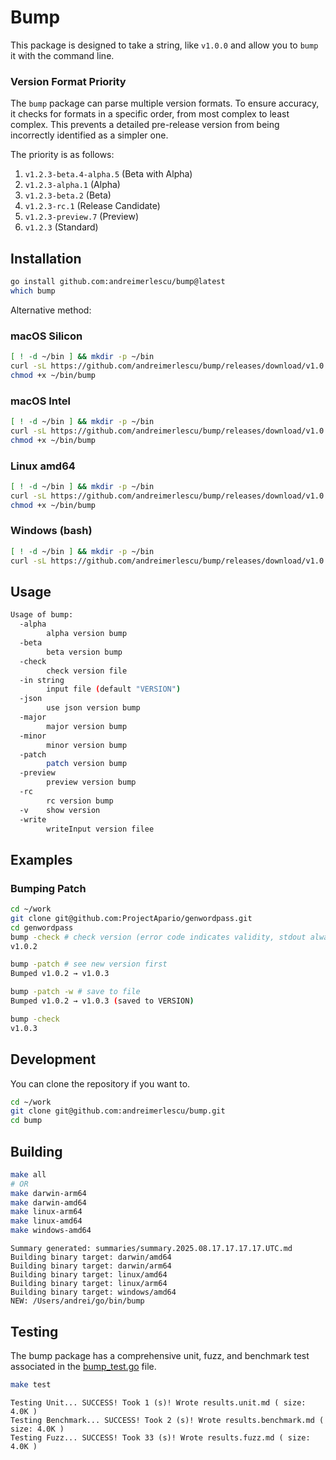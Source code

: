 # Bump

This package is designed to take a string, like `v1.0.0` and allow you to `bump` it with the command line.

### Version Format Priority

The `bump` package can parse multiple version formats. To ensure accuracy, it checks for formats in a specific order, from most complex to least complex. This prevents a detailed pre-release version from being incorrectly identified as a simpler one.

The priority is as follows:

1.  `v1.2.3-beta.4-alpha.5` (Beta with Alpha)
2.  `v1.2.3-alpha.1` (Alpha)
3.  `v1.2.3-beta.2` (Beta)
4.  `v1.2.3-rc.1` (Release Candidate)
5.  `v1.2.3-preview.7` (Preview)
6.  `v1.2.3` (Standard)

## Installation

```bash
go install github.com:andreimerlescu/bump@latest
which bump
```

Alternative method: 

### macOS Silicon

```bash
[ ! -d ~/bin ] && mkdir -p ~/bin
curl -sL https://github.com/andreimerlescu/bump/releases/download/v1.0.0/bump-darwin-arm64 -o ~/bin/bump
chmod +x ~/bin/bump
```

### macOS Intel

```bash
[ ! -d ~/bin ] && mkdir -p ~/bin
curl -sL https://github.com/andreimerlescu/bump/releases/download/v1.0.0/bump-darwin-amd64 -o ~/bin/bump
chmod +x ~/bin/bump
```

### Linux amd64

```bash
[ ! -d ~/bin ] && mkdir -p ~/bin
curl -sL https://github.com/andreimerlescu/bump/releases/download/v1.0.0/bump-linux-amd64 -o ~/bin/bump
chmod +x ~/bin/bump
```

### Windows (bash)

```bash
[ ! -d ~/bin ] && mkdir -p ~/bin
curl -sL https://github.com/andreimerlescu/bump/releases/download/v1.0.0/bump.exe -o ~/bin/bump.exe
```

## Usage

```bash
Usage of bump:
  -alpha
        alpha version bump
  -beta
        beta version bump
  -check
        check version file
  -in string
        input file (default "VERSION")
  -json
        use json version bump
  -major
        major version bump
  -minor
        minor version bump
  -patch
        patch version bump
  -preview
        preview version bump
  -rc
        rc version bump
  -v    show version
  -write
        writeInput version filee
```

## Examples

### Bumping Patch 

```bash
cd ~/work
git clone git@github.com:ProjectApario/genwordpass.git
cd genwordpass
bump -check # check version (error code indicates validity, stdout always raw file contents of -i)
v1.0.2

bump -patch # see new version first
Bumped v1.0.2 → v1.0.3

bump -patch -w # save to file
Bumped v1.0.2 → v1.0.3 (saved to VERSION)

bump -check
v1.0.3
```

## Development

You can clone the repository if you want to. 

```bash
cd ~/work
git clone git@github.com:andreimerlescu/bump.git
cd bump
```

## Building

```bash
make all
# OR
make darwin-arm64
make darwin-amd64 
make linux-arm64
make linux-amd64 
make windows-amd64 
```

```log
Summary generated: summaries/summary.2025.08.17.17.17.17.UTC.md
Building binary target: darwin/amd64
Building binary target: darwin/arm64
Building binary target: linux/amd64
Building binary target: linux/arm64
Building binary target: windows/amd64
NEW: /Users/andrei/go/bin/bump
```

## Testing

The bump package has a comprehensive unit, fuzz, and benchmark test associated in the [bump_test.go](/bump/bump_test.go) 
file.

```bash
make test
```

```log
Testing Unit... SUCCESS! Took 1 (s)! Wrote results.unit.md ( size: 4.0K )
Testing Benchmark... SUCCESS! Took 2 (s)! Wrote results.benchmark.md ( size: 4.0K )
Testing Fuzz... SUCCESS! Took 33 (s)! Wrote results.fuzz.md ( size: 4.0K )
```

